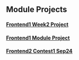 ## Module Projects

#### [Frontend1 Week2 Project]()

#### [Frontend1 Module Project]()

#### [Frontend2 Contest1 Sep24]()
